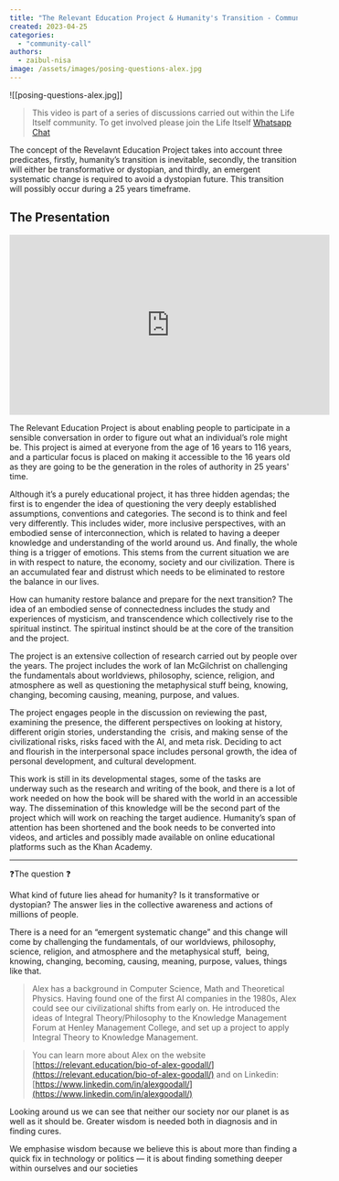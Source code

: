 ```yaml
---
title: "The Relevant Education Project & Humanity's Transition - Community Call with Alex Goodall"
created: 2023-04-25
categories: 
  - "community-call"
authors: 
  - zaibul-nisa
image: /assets/images/posing-questions-alex.jpg
---
```

![[posing-questions-alex.jpg]]

>This video is part of a series of discussions carried out within the Life Itself community. To get involved please join the Life Itself [Whatsapp Chat](https://chat.whatsapp.com/JNJCTZugNQn)

The concept of the Revelavnt Education Project takes into account three predicates, firstly, humanity’s transition is inevitable, secondly, the transition will either be transformative or dystopian, and thirdly, an emergent systematic change is required to avoid a dystopian future. This transition will possibly occur during a 25 years timeframe. 

## The Presentation

<iframe width="560" height="315" src="https://www.youtube.com/embed/P0ZL-lFyXoc" title="YouTube video player" frameborder="0" allow="accelerometer; autoplay; clipboard-write; encrypted-media; gyroscope; picture-in-picture; web-share" allowfullscreen></iframe>

The Relevant Education Project is about enabling people to participate in a sensible conversation in order to figure out what an individual’s role might be. This project is aimed at everyone from the age of 16 years to 116 years, and a particular focus is placed on making it accessible to the 16 years old as they are going to be the generation in the roles of authority in 25 years' time. 

Although it’s a purely educational project, it has three hidden agendas; the first is to engender the idea of questioning the very deeply established assumptions, conventions and categories. The second is to think and feel very differently. This includes wider, more inclusive perspectives, with an embodied sense of interconnection, which is related to having a deeper knowledge and understanding of the world around us. And finally, the whole thing is a trigger of emotions. This stems from the current situation we are in with respect to nature, the economy, society and our civilization. There is an accumulated fear and distrust which needs to be eliminated to restore the balance in our lives. 

How can humanity restore balance and prepare for the next transition? The idea of an embodied sense of connectedness includes the study and experiences of mysticism, and transcendence which collectively rise to the spiritual instinct. The spiritual instinct should be at the core of the transition and the project. 

The project is an extensive collection of research carried out by people over the years. The project includes the work of Ian McGilchrist on challenging the fundamentals about worldviews, philosophy, science, religion, and atmosphere as well as questioning the metaphysical stuff being, knowing, changing, becoming causing, meaning, purpose, and values.

The project engages people in the discussion on reviewing the past, examining the presence, the different perspectives on looking at history, different origin stories, understanding the  crisis, and making sense of the civilizational risks, risks faced with the AI, and meta risk. Deciding to act and flourish in the interpersonal space includes personal growth, the idea of personal development, and cultural development. 

This work is still in its developmental stages, some of the tasks are underway such as the research and writing of the book, and there is a lot of work needed on how the book will be shared with the world in an accessible way. The dissemination of this knowledge will be the second part of the project which will work on reaching the target audience. Humanity’s span of attention has been shortened and the book needs to be converted into videos, and articles and possibly made available on online educational platforms such as the Khan Academy. 

---

❓The question ❓

What kind of future lies ahead for humanity? Is it transformative or dystopian? The answer lies in the collective awareness and actions of millions of people.  

There is a need for an “emergent systematic change” and this change will come by challenging the fundamentals, of our worldviews, philosophy, science, religion, and atmosphere and the metaphysical stuff,  being, knowing, changing, becoming, causing, meaning, purpose, values, things like that. 

>Alex has a background in Computer Science, Math and Theoretical Physics. Having found one of the first AI companies in the 1980s, Alex could see our civilizational shifts from early on. He introduced the ideas of Integral Theory/Philosophy to the Knowledge Management Forum at Henley Management College, and set up a project to apply Integral Theory to Knowledge Management.

>You can learn more about Alex on the website [https://relevant.education/bio-of-alex-goodall/](https://relevant.education/bio-of-alex-goodall/) and on Linkedin: [https://www.linkedin.com/in/alexgoodall/](https://www.linkedin.com/in/alexgoodall/)

Looking around us we can see that neither our society nor our planet is as well as it should be. Greater wisdom is needed both in diagnosis and in finding cures.

We emphasise wisdom because we believe this is about more than finding a quick fix in technology or politics — it is about finding something deeper within ourselves and our societies
